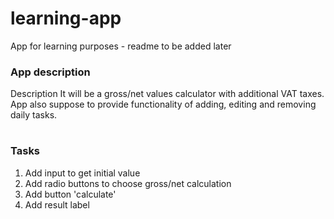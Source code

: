# learning-app
App for learning purposes - readme to be added later


### App description
Description
It will be a gross/net values calculator with additional VAT taxes. App also suppose to provide functionality of adding, editing and removing daily tasks.
#
### Tasks
1. Add input to get initial value
2. Add radio buttons to choose gross/net calculation
3. Add button 'calculate'
4. Add result label


